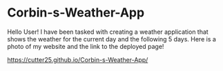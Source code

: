 # Corbin-s-Weather-App
Hello User! I have been tasked with creating a weather application that shows the weather for the current day and the following 5 days.
Here is a photo of my website and the link to the deployed page! 

https://cutter25.github.io/Corbin-s-Weather-App/

